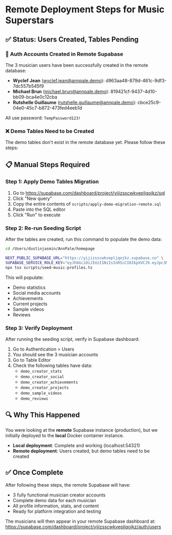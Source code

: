 # Remote Deployment Steps for Music Superstars

## ✅ **Status: Users Created, Tables Pending**

### 🎵 **Auth Accounts Created in Remote Supabase**
The 3 musician users have been successfully created in the remote database:
- **Wyclef Jean** (wyclef.jean@annpale.demo): d963aa48-879d-461c-9df3-7dc557b545f9
- **Michael Brun** (michael.brun@annpale.demo): 819421cf-9437-4d10-bb09-bca4e0c12cba  
- **Rutshelle Guillaume** (rutshelle.guillaume@annpale.demo): cbce25c9-04e0-45c7-b872-473fed4eeb1d

All use password: `TempPassword123!`

### ❌ **Demo Tables Need to be Created**

The demo tables don't exist in the remote database yet. Please follow these steps:

## 📋 **Manual Steps Required**

### Step 1: Apply Demo Tables Migration
1. Go to https://supabase.com/dashboard/project/yijizsscwkvepljqojkz/sql
2. Click "New query"
3. Copy the entire contents of `scripts/apply-demo-migration-remote.sql`
4. Paste into the SQL editor
5. Click "Run" to execute

### Step 2: Re-run Seeding Script
After the tables are created, run this command to populate the demo data:

```bash
cd /Users/dustinjasmin/AnnPale/homepage

NEXT_PUBLIC_SUPABASE_URL="https://yijizsscwkvepljqojkz.supabase.co" \
SUPABASE_SERVICE_ROLE_KEY="eyJhbGciOiJIUzI1NiIsInR5cCI6IkpXVCJ9.eyJpc3MiOiJzdXBhYmFzZSIsInJlZiI6Inlpaml6c3Njd2t2ZXBsanFvamt6Iiwicm9sZSI6InNlcnZpY2Vfcm9sZSIsImlhdCI6MTc1NjA2NDYzOCwiZXhwIjoyMDcxNjQwNjM4fQ.k0i4A5KPwi7ec6HqJO8-iTfdOYvwHtoFXRiCPsyx-9Y" \
npx tsx scripts/seed-music-profiles.ts
```

This will populate:
- Demo statistics
- Social media accounts
- Achievements
- Current projects
- Sample videos
- Reviews

### Step 3: Verify Deployment
After running the seeding script, verify in Supabase dashboard:
1. Go to Authentication > Users
2. You should see the 3 musician accounts
3. Go to Table Editor
4. Check the following tables have data:
   - `demo_creator_stats`
   - `demo_creator_social`
   - `demo_creator_achievements`
   - `demo_creator_projects`
   - `demo_sample_videos`
   - `demo_reviews`

## 🔍 **Why This Happened**

You were looking at the **remote** Supabase instance (production), but we initially deployed to the **local** Docker container instance. 

- **Local deployment**: Complete and working (localhost:54321)
- **Remote deployment**: Users created, but demo tables need to be created

## ✅ **Once Complete**

After following these steps, the remote Supabase will have:
- 3 fully functional musician creator accounts
- Complete demo data for each musician
- All profile information, stats, and content
- Ready for platform integration and testing

The musicians will then appear in your remote Supabase dashboard at:
https://supabase.com/dashboard/project/yijizsscwkvepljqojkz/auth/users